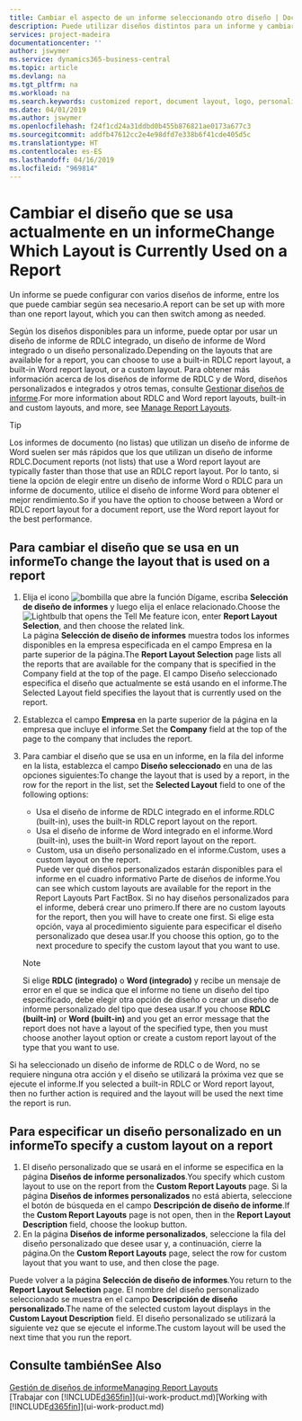 ```yaml
---
title: Cambiar el aspecto de un informe seleccionando otro diseño | Documentos de Microsoft
description: Puede utilizar diseños distintos para un informe y cambiar de un diseño a otro para cambiar el aspecto de un informe.
services: project-madeira
documentationcenter: ''
author: jswymer
ms.service: dynamics365-business-central
ms.topic: article
ms.devlang: na
ms.tgt_pltfrm: na
ms.workload: na
ms.search.keywords: customized report, document layout, logo, personalize
ms.date: 04/01/2019
ms.author: jswymer
ms.openlocfilehash: f24f1cd24a31ddbd0b455b876821ae0173a677c3
ms.sourcegitcommit: addfb47612cc2e4e98dfd7e338b6f41cde405d5c
ms.translationtype: HT
ms.contentlocale: es-ES
ms.lasthandoff: 04/16/2019
ms.locfileid: "969814"
---
```

# <a name="change-which-layout-is-currently-used-on-a-report"></a><span data-ttu-id="865e2-103">Cambiar el diseño que se usa actualmente en un informe</span><span class="sxs-lookup"><span data-stu-id="865e2-103">Change Which Layout is Currently Used on a Report</span></span>
<span data-ttu-id="865e2-104">Un informe se puede configurar con varios diseños de informe, entre los que puede cambiar según sea necesario.</span><span class="sxs-lookup"><span data-stu-id="865e2-104">A report can be set up with more than one report layout, which you can then switch among as needed.</span></span>

<span data-ttu-id="865e2-105">Según los diseños disponibles para un informe, puede optar por usar un diseño de informe de RDLC integrado, un diseño de informe de Word integrado o un diseño personalizado.</span><span class="sxs-lookup"><span data-stu-id="865e2-105">Depending on the layouts that are available for a report, you can choose to use a built-in RDLC report layout, a built-in Word report layout, or a custom layout.</span></span> <span data-ttu-id="865e2-106">Para obtener más información acerca de los diseños de informe de RDLC y de Word, diseños personalizados e integrados y otros temas, consulte [Gestionar diseños de informe](ui-manage-report-layouts.md).</span><span class="sxs-lookup"><span data-stu-id="865e2-106">For more information about RDLC and Word report layouts, built-in and custom layouts, and more, see [Manage Report Layouts](ui-manage-report-layouts.md).</span></span>

> [!TIP]  
> <span data-ttu-id="865e2-107">Los informes de documento (no listas) que utilizan un diseño de informe de Word suelen ser más rápidos que los que utilizan un diseño de informe RDLC.</span><span class="sxs-lookup"><span data-stu-id="865e2-107">Document reports (not lists) that use a Word report layout are typically faster than those that use an RDLC report layout.</span></span> <span data-ttu-id="865e2-108">Por lo tanto, si tiene la opción de elegir entre un diseño de informe Word o RDLC para un informe de documento, utilice el diseño de informe Word para obtener el mejor rendimiento.</span><span class="sxs-lookup"><span data-stu-id="865e2-108">So if you have the option to choose between a Word or RDLC report layout for a document report, use the Word report layout for the best performance.</span></span>  

## <a name="to-change-the-layout-that-is-used-on-a-report"></a><span data-ttu-id="865e2-109">Para cambiar el diseño que se usa en un informe</span><span class="sxs-lookup"><span data-stu-id="865e2-109">To change the layout that is used on a report</span></span>
1. <span data-ttu-id="865e2-110">Elija el icono ![bombilla que abre la función Dígame](media/ui-search/search_small.png "Dígame que desea hacer"), escriba **Selección de diseño de informes** y luego elija el enlace relacionado.</span><span class="sxs-lookup"><span data-stu-id="865e2-110">Choose the ![Lightbulb that opens the Tell Me feature](media/ui-search/search_small.png "Tell me what you want to do") icon, enter **Report Layout Selection**, and then choose the related link.</span></span>  
   <span data-ttu-id="865e2-111">La página **Selección de diseño de informes** muestra todos los informes disponibles en la empresa especificada en el campo Empresa en la parte superior de la página.</span><span class="sxs-lookup"><span data-stu-id="865e2-111">The **Report Layout Selection** page lists all the reports that are available for the company that is specified in the Company field at the top of the page.</span></span> <span data-ttu-id="865e2-112">El campo Diseño seleccionado especifica el diseño que actualmente se está usando en el informe.</span><span class="sxs-lookup"><span data-stu-id="865e2-112">The Selected Layout field specifies the layout that is currently used on the report.</span></span>
2. <span data-ttu-id="865e2-113">Establezca el campo **Empresa** en la parte superior de la página en la empresa que incluye el informe.</span><span class="sxs-lookup"><span data-stu-id="865e2-113">Set the **Company** field at the top of the page to the company that includes the report.</span></span>
3. <span data-ttu-id="865e2-114">Para cambiar el diseño que se usa en un informe, en la fila del informe en la lista, establezca el campo **Diseño seleccionado** en una de las opciones siguientes:</span><span class="sxs-lookup"><span data-stu-id="865e2-114">To change the layout that is used by a report, in the row for the report in the list, set the **Selected Layout** field to one of the following options:</span></span>
   * <span data-ttu-id="865e2-115">Usa el diseño de informe de RDLC integrado en el informe.</span><span class="sxs-lookup"><span data-stu-id="865e2-115">RDLC (built-in), uses the built-in RDLC report layout on the report.</span></span>
   * <span data-ttu-id="865e2-116">Usa el diseño de informe de Word integrado en el informe.</span><span class="sxs-lookup"><span data-stu-id="865e2-116">Word (built-in), uses the built-in Word report layout on the report.</span></span>
   * <span data-ttu-id="865e2-117">Custom, usa un diseño personalizado en el informe.</span><span class="sxs-lookup"><span data-stu-id="865e2-117">Custom, uses a custom layout on the report.</span></span>  
     <span data-ttu-id="865e2-118">Puede ver qué diseños personalizados estarán disponibles para el informe en el cuadro informativo Parte de diseños de informe.</span><span class="sxs-lookup"><span data-stu-id="865e2-118">You can see which custom layouts are available for the report in the Report Layouts Part FactBox.</span></span> <span data-ttu-id="865e2-119">Si no hay diseños personalizados para el informe, deberá crear uno primero.</span><span class="sxs-lookup"><span data-stu-id="865e2-119">If there are no custom layouts for the report, then you will have to create one first.</span></span> <span data-ttu-id="865e2-120">Si elige esta opción, vaya al procedimiento siguiente para especificar el diseño personalizado que desea usar.</span><span class="sxs-lookup"><span data-stu-id="865e2-120">If you choose this option, go to the next procedure to specify the custom layout that you want to use.</span></span>

    > [!NOTE]  
    >   <span data-ttu-id="865e2-121">Si elige **RDLC (integrado)** o **Word (integrado)** y recibe un mensaje de error en el que se indica que el informe no tiene un diseño del tipo especificado, debe elegir otra opción de diseño o crear un diseño de informe personalizado del tipo que desea usar.</span><span class="sxs-lookup"><span data-stu-id="865e2-121">If you choose **RDLC (built-in)** or **Word (built-in)** and you get an error message that the report does not have a layout of the specified type, then you must choose another layout option or create a custom report layout of the type that you want to use.</span></span>

<span data-ttu-id="865e2-122">Si ha seleccionado un diseño de informe de RDLC o de Word, no se requiere ninguna otra acción y el diseño se utilizará la próxima vez que se ejecute el informe.</span><span class="sxs-lookup"><span data-stu-id="865e2-122">If you selected a built-in RDLC or Word report layout, then no further action is required and the layout will be used the next time the report is run.</span></span>

## <a name="to-specify-a-custom-layout-on-a-report"></a><span data-ttu-id="865e2-123">Para especificar un diseño personalizado en un informe</span><span class="sxs-lookup"><span data-stu-id="865e2-123">To specify a custom layout on a report</span></span>
1. <span data-ttu-id="865e2-124">El diseño personalizado que se usará en el informe se especifica en la página **Diseños de informe personalizados**.</span><span class="sxs-lookup"><span data-stu-id="865e2-124">You specify which custom layout to use on the report from the **Custom Report Layouts** page.</span></span> <span data-ttu-id="865e2-125">Si la página **Diseños de informes personalizados** no está abierta, seleccione el botón de búsqueda en el campo **Descripción de diseño de informe**.</span><span class="sxs-lookup"><span data-stu-id="865e2-125">If the **Custom Report Layouts** page is not open, then in the **Report Layout Description** field, choose the lookup button.</span></span>
2. <span data-ttu-id="865e2-126">En la página **Diseños de informe personalizados**, seleccione la fila del diseño personalizado que desee usar y, a continuación, cierre la página.</span><span class="sxs-lookup"><span data-stu-id="865e2-126">On the **Custom Report Layouts** page, select the row for custom layout that you want to use, and then close the page.</span></span>

<span data-ttu-id="865e2-127">Puede volver a la página **Selección de diseño de informes**.</span><span class="sxs-lookup"><span data-stu-id="865e2-127">You return to the **Report Layout Selection** page.</span></span> <span data-ttu-id="865e2-128">El nombre del diseño personalizado seleccionado se muestra en el campo **Descripción de diseño personalizado**.</span><span class="sxs-lookup"><span data-stu-id="865e2-128">The name of the selected custom layout displays in the **Custom Layout Description** field.</span></span> <span data-ttu-id="865e2-129">El diseño personalizado se utilizará la siguiente vez que se ejecute el informe.</span><span class="sxs-lookup"><span data-stu-id="865e2-129">The custom layout will be used the next time that you run the report.</span></span>

## <a name="see-also"></a><span data-ttu-id="865e2-130">Consulte también</span><span class="sxs-lookup"><span data-stu-id="865e2-130">See Also</span></span>
[<span data-ttu-id="865e2-131">Gestión de diseños de informe</span><span class="sxs-lookup"><span data-stu-id="865e2-131">Managing Report Layouts</span></span>](ui-manage-report-layouts.md)  
<span data-ttu-id="865e2-132">[Trabajar con [!INCLUDE[d365fin](includes/d365fin_md.md)]](ui-work-product.md)</span><span class="sxs-lookup"><span data-stu-id="865e2-132">[Working with [!INCLUDE[d365fin](includes/d365fin_md.md)]](ui-work-product.md)</span></span>
